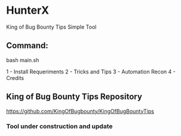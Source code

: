 # HunterX
King of Bug Bounty Tips Simple Tool

## Command: 

bash main.sh

1 - Install Requeriments
2 - Tricks and Tips
3 - Automation Recon
4 - Credits

## King of Bug Bounty Tips Repository

https://github.com/KingOfBugbounty/KingOfBugBountyTips

### Tool under construction and update
